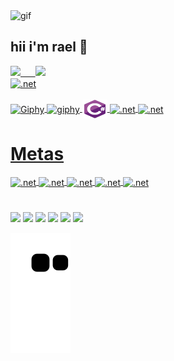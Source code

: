 
 <img align='500px' height='150px' width ='200px'  alt="gif" src="https://media.giphy.com/media/h408T6Y5GfmXBKW62l/giphy.gif?cid=ecf05e47bqpq4alcew1dmqw9ek8m5zdub2jtlmxl3eh5bl84&rid=giphy.gif&ct=g"> 
 
## hii i'm rael 👋

<div>
  <a href="https://github.com/Israel-Junqueira">
  <img height="120em" src="https://github-readme-stats.vercel.app/api?username=Israel-Junqueira&show_icons=true&theme=gruvbox&include_all_commits=true&count_private=true"/>&nbsp&nbsp&nbsp&nbsp&nbsp 
  <img height="120em" src="https://github-readme-stats.vercel.app/api/top-langs/?username=Israel-Junqueira&layout=compact&langs_count=7&theme=gruvbox"/>   
</div>
 
  <img align="center" alt=".net" height="100" width="150" src="https://media.giphy.com/media/H6ikSWPFewZ97pefqC/giphy.gif?cid=ecf05e47m1jdrrkpb7hpnr3piyrknmblaf67mhbd6zvbi97h&rid=giphy.gif&ct=s"> 
 
<div style="display: inline_block"><br>
  <img align="center" alt="Giphy" height="50" width="50" src="https://media.giphy.com/media/XAxylRMCdpbEWUAvr8/giphy.gif?cid=ecf05e47wha9886j037ovdt1acx2rkfl8dbsxjxdr77zxkar&rid=giphy.gif&ct=s">
 
  <img align="center" alt="giphy" height="50" width="50" src="https://media.giphy.com/media/fsEaZldNC8A1PJ3mwp/giphy.gif?cid=ecf05e47jno1xu84hendyjsy6h5op9iiylwwdb8fdm1ok0rd&rid=giphy.gif&ct=s">
 
  <img align="center" alt="giphy" height="30" width="40" src="https://raw.githubusercontent.com/devicons/devicon/master/icons/csharp/csharp-original.svg">
 
  <img align="center" alt=".net" height="30" width="40" src="https://cdn.jsdelivr.net/gh/devicons/devicon/icons/dotnetcore/dotnetcore-original.svg">
 
  <img align="center" down=250px alt=".net" height="40" width="50" src="https://media.giphy.com/media/V8y1y1FzxDETVUtQE4/giphy.gif?cid=ecf05e47wd8fpxc8cqbru7pr7et3imnydwo9u65d2ca8ibpi&rid=giphy.gif&ct=s">
 
  <h1>Metas</h1>
  <img align="center" alt=".net" height="50" width="50" src="https://media.giphy.com/media/sAgeUIrRAjGlrdALC1/giphy.gif?cid=ecf05e47rm99madrp6707by0223559rvusvdwrlmpkzdif6b&rid=giphy.gif&ct=s"> 
 
  <img align="center" alt=".net" height="40" width="0" src="https://media.giphy.com/media/ln7z2eWriiQAllfVcn/giphy.gif?cid=ecf05e47iez7m894x3ugqvn73v5706ryf0n1xa8wy42b8kfn&rid=giphy.gif&ct=s">
  <img align="center" alt=".net" height="30" width="40" src="https://cdn.jsdelivr.net/gh/devicons/devicon/icons/nodejs/nodejs-original.svg">
  <img align="center" alt=".net" height="30" width="40" src="https://media.giphy.com/media/JqDcpPX8vWahUny0pE/giphy.gif?cid=ecf05e47k2gweqmfmcudo0o5v4pnmrohj9yh7phvl4ggfvmg&rid=giphy.gif&ct=s">
  <img align="center" alt=".net" height="30" width="40" src="https://cdn.jsdelivr.net/gh/devicons/devicon/icons/spring/spring-original.svg">                                                                                                                                          
</div>
  
  #
  
  <div> 
  <a href="" target="_blank"><img src="https://img.shields.io/badge/YouTube-FF0000?style=for-the-badge&logo=youtube&logoColor=white" target="_blank"></a>
  <a href="" target="_blank"><img src="https://img.shields.io/badge/-Instagram-%23E4405F?style=for-the-badge&logo=instagram&logoColor=white" target="_blank"></a>
 	<a href="" target="_blank"><img src="https://img.shields.io/badge/Twitch-9146FF?style=for-the-badge&logo=twitch&logoColor=white" target="_blank"></a>
 <a href="https://discord.gg/gPDDhhRNKz" target="_blank"><img src="https://img.shields.io/badge/Discord-7289DA?style=for-the-badge&logo=discord&logoColor=white" target="_blank"></a> 
  <a href = "mailto:israelribeiro313@gmail.com"><img src="https://img.shields.io/badge/-Gmail-%23333?style=for-the-badge&logo=gmail&logoColor=white" target="_blank"></a>
  <a href="https://www.linkedin.com/in/israel-ribeiro-junqueira-525757191/" target="_blank"><img src="https://img.shields.io/badge/-LinkedIn-%230077B5?style=for-the-badge&logo=linkedin&logoColor=white" target="_blank"></a> 
 
  ![Snake animation](https://github.com/rafaballerini/rafaballerini/blob/output/github-contribution-grid-snake.svg)
 
</div>

